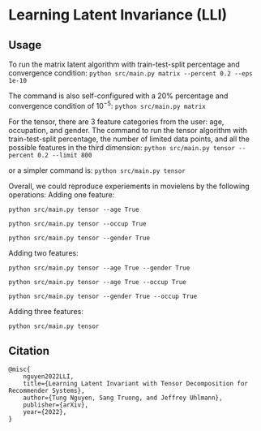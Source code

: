 # Learning Latent Invariance (LLI)

## Usage
To run the matrix latent algorithm with train-test-split percentage and convergence condition:
```python src/main.py matrix --percent 0.2 --eps 1e-10```

The command is also self-configured with a 20% percentage and convergence condition of $10^{-5}$:
 ```python src/main.py matrix```

For the tensor, there are 3 feature categories from the user: age, occupation, and gender. The 
command to run the tensor algorithm with train-test-split percentage, the number of limited data points, 
and all the possible features in the third dimension:
```python src/main.py tensor --percent 0.2 --limit 800```

or a simpler command is:
```python src/main.py tensor```


Overall, we could reproduce experiements in movielens by the following operations:
Adding one feature:

```python src/main.py tensor --age True```

```python src/main.py tensor --occup True```

```python src/main.py tensor --gender True```

Adding two features:

```python src/main.py tensor --age True --gender True```

```python src/main.py tensor --age True --occup True```

```python src/main.py tensor --gender True --occup True```


Adding three features:

```python src/main.py tensor```

## Citation
```
@misc{
    nguyen2022LLI,
    title={Learning Latent Invariant with Tensor Decomposition for Recommender Systems},
    author={Tung Nguyen, Sang Truong, and Jeffrey Uhlmann},
    publisher={arXiv},
    year={2022},
}
```
